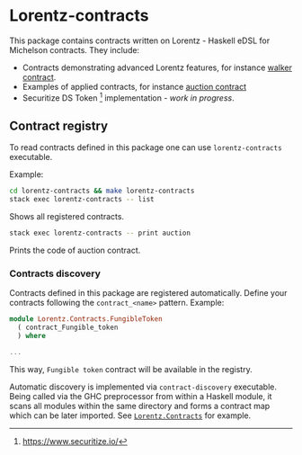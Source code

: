 # Lorentz-contracts

This package contains contracts written on Lorentz - Haskell eDSL for Michelson
contracts.
They include:

* Contracts demonstrating advanced Lorentz features, for instance
[walker contract](src/Lorentz/Contracts/Walker.hs).
* Examples of applied contracts, for instance
[auction contract](src/Lorentz/Contracts/Auction.hs)
* Securitize DS Token [^1] implementation - _work in progress_.

[^1]: https://www.securitize.io/

## Contract registry

To read contracts defined in this package one can use `lorentz-contracts` executable.

Example:
```sh
cd lorentz-contracts && make lorentz-contracts
stack exec lorentz-contracts -- list
```
Shows all registered contracts.

```sh
stack exec lorentz-contracts -- print auction
```
Prints the code of auction contract.

### Contracts discovery

Contracts defined in this package are registered automatically.
Define your contracts following the `contract_<name>` pattern. Example:
```hs
module Lorentz.Contracts.FungibleToken
  ( contract_Fungible_token
  ) where

...
```
This way, `Fungible token` contract will be available in the registry.

Automatic discovery is implemented via `contract-discovery` executable.
Being called via the GHC preprocessor from within a Haskell module,
it scans all modules within the same directory and forms a contract map which can
be later imported. See [`Lorentz.Contracts`](src/Lorentz/Contracts.hs) for example.
